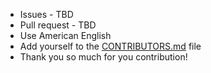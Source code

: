- Issues - TBD
- Pull request - TBD
- Use American English
- Add yourself to the [CONTRIBUTORS.md](./CONTRIBUTORS.md) file
- Thank you so much for you contribution!
